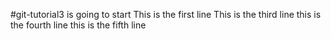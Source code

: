 #git-tutorial3 is going to start
This is the first line
This is the third line
this is the fourth line
this is the fifth line